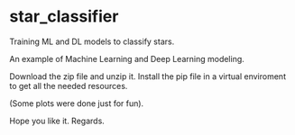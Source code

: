 # star_classifier
Training ML and DL models to classify stars.

An example of Machine Learning and Deep Learning modeling.

Download the zip file and unzip it. Install the pip file in a virtual enviroment to get all the needed resources. 

(Some plots were done just for fun).

Hope you like it. Regards.
